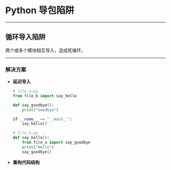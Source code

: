 # Python 导包陷阱

---

## 循环导入陷阱

两个或多个模块相互导入，造成死循环。

---

### 解决方案

- **延迟导入**

    ```python
    # file_a.py
    from file_b import say_hello

    def say_goodbye():
        print("Goodbye")

    if __name__ == "__main__":
        say_hello()
    ```

    ```python
    # file_b.py
    def say_hello():
        from file_a import say_goodbye
        print("Hello")
        say_goodbye()
    ```

- **重构代码结构**
